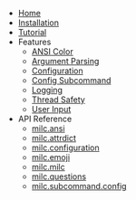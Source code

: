 * [Home](README.md)
* [Installation](installation.md)
* [Tutorial](tutorial.md)
* Features
    * [ANSI Color](ANSI.md)
    * [Argument Parsing](argument_parsing.md)
    * [Configuration](configuration.md)
    * [Config Subcommand](subcommand_config.md)
    * [Logging](logging.md)
    * [Thread Safety](threading.md)
    * [User Input](questions.md)
* API Reference
    * [milc.ansi](api_ansi.md)
    * [milc.attrdict](api_attrdict.md)
    * [milc.configuration](api_configuration.md)
    * [milc.emoji](api_emoji.md)
    * [milc.milc](api_milc.md)
    * [milc.questions](api_questions.md)
    * [milc.subcommand.config](api_subcommand_config.md)
